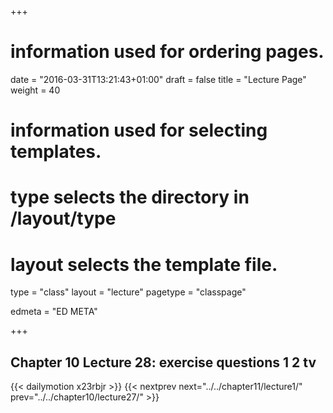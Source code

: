 +++
# information used for ordering pages.
date = "2016-03-31T13:21:43+01:00"
draft = false
title = "Lecture Page"
weight = 40

# information used for selecting templates.
# type selects the directory in /layout/type
# layout selects the template file.

type   = "class"
layout = "lecture"
pagetype = "classpage"





edmeta = "ED META"

+++
## Chapter 10 Lecture 28: exercise questions 1 2 tv
{{< dailymotion x23rbjr >}}
{{< nextprev next="../../chapter11/lecture1/"     prev="../../chapter10/lecture27/"  >}}

